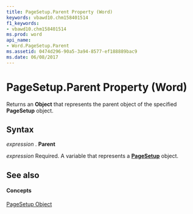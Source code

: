 ```yaml
---
title: PageSetup.Parent Property (Word)
keywords: vbawd10.chm158401514
f1_keywords:
- vbawd10.chm158401514
ms.prod: word
api_name:
- Word.PageSetup.Parent
ms.assetid: 0474d296-90a5-3a94-8577-ef188889bac9
ms.date: 06/08/2017
---
```



# PageSetup.Parent Property (Word)

Returns an **Object** that represents the parent object of the specified **PageSetup** object.


## Syntax

 _expression_ . **Parent**

 _expression_ Required. A variable that represents a **[PageSetup](pagesetup-object-word.md)** object.


## See also


#### Concepts


[PageSetup Object](pagesetup-object-word.md)

